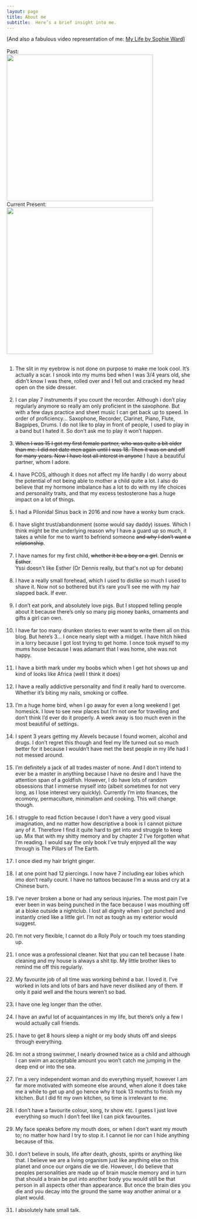 ```yaml
---
layout: page
title: About me
subtitle:  Here’s a brief insight into me. 
---
```


<div class="text-center">
[And also a fabulous video representation of me: <a href="{{ site.baseurl }}/MyLifeByMyFavouriteSisterInLaw">My Life by Sophie Ward</a>]
</div><br>

<meta charset="UTF-8">
<div class="text-center">
Past:
  <br/>
  <img src="{{ site.baseurl }}/img/F0256962-BEDF-4086-B66F-14995CE67F29.jpeg" width="400" height="400"/>
</div>
<div class="text-center">
Current Present:
  <br/>
  <img src="{{ site.baseurl }}/img/407624F7-5949-49C3-9824-61836B6B43FF.jpeg" width="400" height="400"/>
</div><br>

1. The slit in my eyebrow is not done on purpose to make me look cool. It’s actually a scar. I snook into my mums bed when I was 3/4 years old, she didn’t know I was there, rolled over and I fell out and cracked my head open on the side dresser. <br><br>
2. I can play 7 instruments if you count the recorder. Although i don’t play regularly anymore so really am only proficient in the saxophone. But with a few days practice and sheet music I can get back up to speed. In order of proficiency... Saxophone, Recorder, Clarinet, Piano, Flute, Bagpipes, Drums. I do not like to play in front of people, I used to play in a band but I hated it. So don’t ask me to play it won’t happen. <br><br>
3. <s>When I was 15 I got my first female partner, who was quite a bit older than me. I did not date men again until I was 18. Then it was on and off for many years. Now I have lost all interest in anyone</s> I have a beautiful partner, whom I adore.<br><br>
4. I have PCOS, although it does not affect my life hardly I do worry about the potential of not being able to mother a child quite a lot. I also do believe that my hormone imbalance has a lot to do with my life choices and personality traits, and that my excess testosterone has a huge impact on a lot of things.<br><br>
5. I had a Pilonidal Sinus back in 2016 and now have a wonky bum crack. <br><br>
6. I have slight trust/abandonment (some would say daddy) issues. Which I think might be the underlying reason why I have a guard up so much, it takes a while for me to want to befriend someone <s>and why I don’t want a relationship</s>. <br><br>
7. I have names for my first child, <s>whether it be a boy or a girl</s>. Dennis <s>or Esther</s>. <br>Yssi doesn't like Esther (Or Dennis really, but that's not up for debate)<br><br>
8. I have a really small forehead, which I used to dislike so much I used to shave it. Now not so bothered but it’s rare you’ll see me with my hair slapped back. If ever. <br><br>
9. I don’t eat pork, and absolutely love pigs. But I stopped telling people about it because there’s only so many pig money banks, ornaments and gifts a girl can own. <br><br>
10. I have far too many drunken stories to ever want to write them all on this blog. But here’s 3... I once nearly slept with a midget. I have hitch hiked in a lorry because I got lost trying to get home. I once took myself to my mums house because I was adamant that I was home, she was not happy. <br><br>
11. I have a birth mark under my boobs which when I get hot shows up and kind of looks like Africa (well I think it does) <br><br>
12. I have a really addictive personality and find it really hard to overcome. Whether it’s biting my nails, smoking or coffee. <br><br>
13. I’m a huge home bird, when I go away for even a long weekend I get homesick. I love to see new places but I’m not one for travelling and don’t think I’d ever do it properly. A week away is too much even in the most beautiful of settings. <br><br>
14. I spent 3 years getting my Alevels because I found women, alcohol and drugs. I don’t regret this though and feel my life turned out so much better for it because I wouldn’t have met the best people in my life had I not messed around. <br><br>
15. I’m definitely a jack of all trades master of none. And I don’t intend to ever be a master in anything because I have no desire and I have the attention span of a goldfish. However, I do have lots of random obsessions that I immerse myself into (albeit sometimes for not very long, as I lose interest very quickly). Currently I’m into finances, the ecomony, permaculture, minimalism and cooking. This will change though. <br><br>
16. I struggle to read fiction because I don’t have a very good visual imagination, and no matter how descriptive a book is I cannot picture any of it. Therefore I find it quite hard to get into and struggle to keep up. Mix that with my shitty memory and by chapter 2 I’ve forgotten what I’m reading. I would say the only book I’ve truly enjoyed all the way through is The Pillars of The Earth. <br><br>
17. I once died my hair bright ginger. <br><br>
18. I at one point had 12 piercings. I now have 7 including ear lobes which imo don’t really count. I have no tattoos because I’m a wuss and cry at a Chinese burn. <br><br>
19. I’ve never broken a bone or had any serious injuries. The most pain I’ve ever been in was being punched in the face because I was mouthing off at a bloke outside a nightclub. I lost all dignity when I got punched and instantly cried like a little girl. I’m not as tough as my exterior would suggest. <br><br>
20. I’m not very flexible, I cannot do a Roly Poly or touch my toes standing up. <br><br>
21. I once was a professional cleaner. Not that you can tell because I hate cleaning and my house is always a shit tip. My little brother likes to remind me off this regularly.<br><br>
22. My favourite job of all time was working behind a bar. I loved it. I’ve worked in lots and lots of bars and have never disliked any of them. If only it paid well and the hours weren’t so bad. <br><br>
23. I have one leg longer than the other. <br><br>
24. I have an awful lot of acquaintances in my life, but there’s only a few I would actually call friends. <br><br>
25. I have to get 8 hours sleep a night or my body shuts off and sleeps through everything. <br><br>
26. Im not a strong swimmer, I nearly drowned twice as a child and although I can swim an acceptable amount you won’t catch me jumping in the deep end or into the sea. <br><br>
27. I’m a very independent woman and do everything myself, however I am far more motivated with someone else around, when alone it does take me a while to get up and go hence why it took 13 months to finish my kitchen. But I did fit my own kitchen, so time is irrelevant to me.<br><br>
28. I don’t have a favourite colour, song, tv show etc. I guess I just love everything so much I don’t feel like I can pick favourites. <br><br>
29. My face speaks before my mouth does, or when I don’t want my mouth to; no matter how hard I try to stop it. I cannot lie nor can I hide anything because of this. <br><br>
30. I don’t believe in souls, life after death, ghosts, spirits or anything like that. I believe we are a living organism just like anything else on this planet and once our organs die we die. However, I do believe that peoples personalities are made up of brain muscle memory and in turn that should a brain be put into another body you would still be that person in all aspects other than appearance. But once the brain dies you die and you decay into the ground the same way another animal or a plant would. <br><br>
31. I absolutely hate small talk. <br><br>
